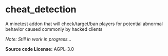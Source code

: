 # cheat_detection

A minetest addon that will check/target/ban players for potential abnormal behavior caused commonly by hacked clients

*Note: Still in work in progress...*

**Source code License:** AGPL-3.0